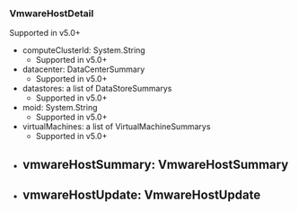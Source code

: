 ### VmwareHostDetail
Supported in v5.0+

- computeClusterId: System.String
  - Supported in v5.0+
- datacenter: DataCenterSummary
  - Supported in v5.0+
- datastores: a list of DataStoreSummarys
  - Supported in v5.0+
- moid: System.String
  - Supported in v5.0+
- virtualMachines: a list of VirtualMachineSummarys
  - Supported in v5.0+
- vmwareHostSummary: VmwareHostSummary
  - 
- vmwareHostUpdate: VmwareHostUpdate
  - 
